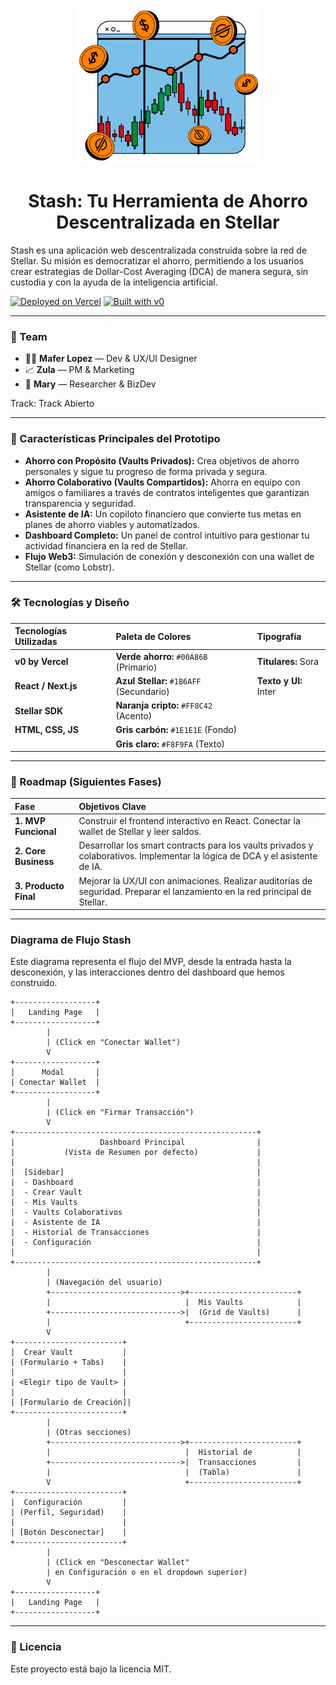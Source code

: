 <p align="center">
  <img src="https://github.com/Soymaferlopezp/Stash/blob/main/public/DCA.png" alt="Stash Logo" height="250">
</p>

<h1 align="center">Stash: Tu Herramienta de Ahorro Descentralizada en Stellar</h1>

Stash es una aplicación web descentralizada construida sobre la red de Stellar. Su misión es democratizar el ahorro, permitiendo a los usuarios crear estrategias de Dollar-Cost Averaging (DCA) de manera segura, sin custodia y con la ayuda de la inteligencia artificial.

[![Deployed on Vercel](https://img.shields.io/badge/Deployed%20on-Vercel-black?style=for-the-badge&logo=vercel)](https://vercel.com/stashs-projects-39f6689b/v0-stash)
[![Built with v0](https://img.shields.io/badge/Built%20with-v0.dev-black?style=for-the-badge)](https://v0.dev/chat/projects/SJLzBg9LIE8)

***

### 👥 Team

- 👩‍💻 **Mafer Lopez** — Dev & UX/UI Designer
- 📈 **Zula** — PM & Marketing
- 🚀 **Mary** — Researcher & BizDev

Track: Track Abierto

***

### 🎯 Características Principales del Prototipo

- **Ahorro con Propósito (Vaults Privados):** Crea objetivos de ahorro personales y sigue tu progreso de forma privada y segura.
- **Ahorro Colaborativo (Vaults Compartidos):** Ahorra en equipo con amigos o familiares a través de contratos inteligentes que garantizan transparencia y seguridad.
- **Asistente de IA:** Un copiloto financiero que convierte tus metas en planes de ahorro viables y automatizados.
- **Dashboard Completo:** Un panel de control intuitivo para gestionar tu actividad financiera en la red de Stellar.
- **Flujo Web3:** Simulación de conexión y desconexión con una wallet de Stellar (como Lobstr).

***

### 🛠️ Tecnologías y Diseño

| **Tecnologías Utilizadas** | **Paleta de Colores** | **Tipografía** |
| :--- | :--- | :--- |
| **v0 by Vercel** | **Verde ahorro:** `#00A86B` (Primario) | **Titulares:** Sora |
| **React / Next.js** | **Azul Stellar:** `#1B6AFF` (Secundario) | **Texto y UI:** Inter |
| **Stellar SDK** | **Naranja cripto:** `#FF8C42` (Acento) | |
| **HTML, CSS, JS** | **Gris carbón:** `#1E1E1E` (Fondo) | |
| | **Gris claro:** `#F8F9FA` (Texto) | |

***

### 🚀 Roadmap (Siguientes Fases)

| **Fase** | **Objetivos Clave** |
| :--- | :--- |
| **1. MVP Funcional** | Construir el frontend interactivo en React. Conectar la wallet de Stellar y leer saldos. |
| **2. Core Business** | Desarrollar los smart contracts para los vaults privados y colaborativos. Implementar la lógica de DCA y el asistente de IA. |
| **3. Producto Final** | Mejorar la UX/UI con animaciones. Realizar auditorías de seguridad. Preparar el lanzamiento en la red principal de Stellar. |

***
### Diagrama de Flujo Stash

Este diagrama representa el flujo del MVP, desde la entrada hasta la desconexión, y las interacciones dentro del dashboard que hemos construido.

```
+------------------+
|   Landing Page   |
+------------------+
        |
        | (Click en "Conectar Wallet")
        V
+------------------+
|      Modal       |
| Conectar Wallet  |
+------------------+
        |
        | (Click en "Firmar Transacción")
        V
+------------------------------------------------------+
|                   Dashboard Principal                |
|           (Vista de Resumen por defecto)             |
|                                                      |
|  [Sidebar]                                           |
|  - Dashboard                                         |
|  - Crear Vault                                       |
|  - Mis Vaults                                        |
|  - Vaults Colaborativos                              |
|  - Asistente de IA                                   |
|  - Historial de Transacciones                        |
|  - Configuración                                     |
|                                                      |
+------------------------------------------------------+
        |
        | (Navegación del usuario)
        +----------------------------->+------------------------+
        |                              |  Mis Vaults            |
        +----------------------------->|  (Grid de Vaults)      |
        |                              +------------------------+
        V
+------------------------+
|  Crear Vault           |
| (Formulario + Tabs)    |
|                        |
| <Elegir tipo de Vault> |
|                        |
| [Formulario de Creación]|
+------------------------+
        |
        | (Otras secciones)
        +----------------------------->+------------------------+
        |                              |  Historial de          |
        +----------------------------->|  Transacciones         |
        |                              |  (Tabla)               |
        V                              +------------------------+
+------------------------+
|  Configuración         |
| (Perfil, Seguridad)    |
|                        |
| [Botón Desconectar]    |
+------------------------+
        |
        | (Click en "Desconectar Wallet"
        | en Configuración o en el dropdown superior)
        V
+------------------+
|   Landing Page   |
+------------------+
```

***

### 📄 Licencia

Este proyecto está bajo la licencia MIT.
